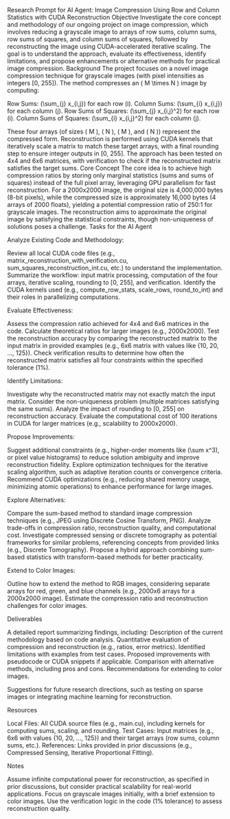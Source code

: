 Research Prompt for AI Agent: Image Compression Using Row and Column Statistics with CUDA Reconstruction
Objective
Investigate the core concept and methodology of our ongoing project on image compression, which involves reducing a grayscale image to arrays of row sums, column sums, row sums of squares, and column sums of squares, followed by reconstructing the image using CUDA-accelerated iterative scaling. The goal is to understand the approach, evaluate its effectiveness, identify limitations, and propose enhancements or alternative methods for practical image compression.
Background
The project focuses on a novel image compression technique for grayscale images (with pixel intensities as integers [0, 255]). The method compresses an ( M \times N ) image by computing:

Row Sums: (\sum_{j} x_{i,j}) for each row (i).
Column Sums: (\sum_{i} x_{i,j}) for each column (j).
Row Sums of Squares: (\sum_{j} x_{i,j}^2) for each row (i).
Column Sums of Squares: (\sum_{i} x_{i,j}^2) for each column (j).

These four arrays (of sizes ( M ), ( N ), ( M ), and ( N )) represent the compressed form. Reconstruction is performed using CUDA kernels that iteratively scale a matrix to match these target arrays, with a final rounding step to ensure integer outputs in [0, 255]. The approach has been tested on 4x4 and 6x6 matrices, with verification to check if the reconstructed matrix satisfies the target sums.
Core Concept
The core idea is to achieve high compression ratios by storing only marginal statistics (sums and sums of squares) instead of the full pixel array, leveraging GPU parallelism for fast reconstruction. For a 2000x2000 image, the original size is 4,000,000 bytes (8-bit pixels), while the compressed size is approximately 16,000 bytes (4 arrays of 2000 floats), yielding a potential compression ratio of 250:1 for grayscale images. The reconstruction aims to approximate the original image by satisfying the statistical constraints, though non-uniqueness of solutions poses a challenge.
Tasks for the AI Agent

Analyze Existing Code and Methodology:

Review all local CUDA code files (e.g., matrix_reconstruction_with_verification.cu, sum_squares_reconstruction_int.cu, etc.) to understand the implementation.
Summarize the workflow: input matrix processing, computation of the four arrays, iterative scaling, rounding to [0, 255], and verification.
Identify the CUDA kernels used (e.g., compute_row_stats, scale_rows, round_to_int) and their roles in parallelizing computations.


Evaluate Effectiveness:

Assess the compression ratio achieved for 4x4 and 6x6 matrices in the code. Calculate theoretical ratios for larger images (e.g., 2000x2000).
Test the reconstruction accuracy by comparing the reconstructed matrix to the input matrix in provided examples (e.g., 6x6 matrix with values like {10, 20, ..., 125}).
Check verification results to determine how often the reconstructed matrix satisfies all four constraints within the specified tolerance (1%).


Identify Limitations:

Investigate why the reconstructed matrix may not exactly match the input matrix. Consider the non-uniqueness problem (multiple matrices satisfying the same sums).
Analyze the impact of rounding to [0, 255] on reconstruction accuracy.
Evaluate the computational cost of 100 iterations in CUDA for larger matrices (e.g., scalability to 2000x2000).


Propose Improvements:

Suggest additional constraints (e.g., higher-order moments like (\sum x^3), or pixel value histograms) to reduce solution ambiguity and improve reconstruction fidelity.
Explore optimization techniques for the iterative scaling algorithm, such as adaptive iteration counts or convergence criteria.
Recommend CUDA optimizations (e.g., reducing shared memory usage, minimizing atomic operations) to enhance performance for large images.


Explore Alternatives:

Compare the sum-based method to standard image compression techniques (e.g., JPEG using Discrete Cosine Transform, PNG). Analyze trade-offs in compression ratio, reconstruction quality, and computational cost.
Investigate compressed sensing or discrete tomography as potential frameworks for similar problems, referencing concepts from provided links (e.g., Discrete Tomography).
Propose a hybrid approach combining sum-based statistics with transform-based methods for better practicality.


Extend to Color Images:

Outline how to extend the method to RGB images, considering separate arrays for red, green, and blue channels (e.g., 2000x6 arrays for a 2000x2000 image).
Estimate the compression ratio and reconstruction challenges for color images.



Deliverables

A detailed report summarizing findings, including:
Description of the current methodology based on code analysis.
Quantitative evaluation of compression and reconstruction (e.g., ratios, error metrics).
Identified limitations with examples from test cases.
Proposed improvements with pseudocode or CUDA snippets if applicable.
Comparison with alternative methods, including pros and cons.
Recommendations for extending to color images.


Suggestions for future research directions, such as testing on sparse images or integrating machine learning for reconstruction.

Resources

Local Files: All CUDA source files (e.g., main.cu), including kernels for computing sums, scaling, and rounding.
Test Cases: Input matrices (e.g., 6x6 with values {10, 20, ..., 125}) and their target arrays (row sums, column sums, etc.).
References: Links provided in prior discussions (e.g., Compressed Sensing, Iterative Proportional Fitting).

Notes

Assume infinite computational power for reconstruction, as specified in prior discussions, but consider practical scalability for real-world applications.
Focus on grayscale images initially, with a brief extension to color images.
Use the verification logic in the code (1% tolerance) to assess reconstruction quality.
